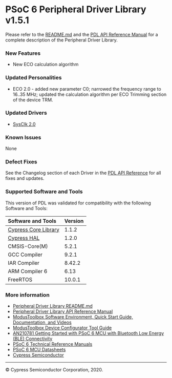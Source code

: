 # PSoC 6 Peripheral Driver Library v1.5.1

Please refer to the [README.md](./README.md) and the [PDL API Reference Manual](https://cypresssemiconductorco.github.io/psoc6pdl/pdl_api_reference_manual/html/index.html) for a complete description of the Peripheral Driver Library.

### New Features

* New ECO calculation algorithm

### Updated Personalities

* ECO 2.0 - added new parameter C0; narrowed the frequency range to 16..35 MHz; updated the calculation algorithm per ECO Trimming section of the device TRM.

### Updated Drivers

* [SysClk 2.0](https://cypresssemiconductorco.github.io/psoc6pdl/pdl_api_reference_manual/html/group__group__sysclk.html)

### Known Issues

None

### Defect Fixes

See the Changelog section of each Driver in the [PDL API Reference](https://cypresssemiconductorco.github.io/psoc6pdl/pdl_api_reference_manual/html/modules.html) for all fixes and updates.

### Supported Software and Tools

This version of PDL was validated for compatibility with the following Software and Tools:

| Software and Tools                                                            | Version      |
| :---                                                                          | :----        |
| [Cypress Core Library](https://github.com/cypresssemiconductorco/core-lib)    | 1.1.2        |
| [Cypress HAL](https://github.com/cypresssemiconductorco/psoc6hal)             | 1.2.0        |
| CMSIS-Core(M)                                                                 | 5.2.1        |
| GCC Compiler                                                                  | 9.2.1        |
| IAR Compiler                                                                  | 8.42.2       |
| ARM Compiler 6                                                                | 6.13         |
| FreeRTOS                                                                      | 10.0.1       |

### More information

* [Peripheral Driver Library README.md](./README.md)
* [Peripheral Driver Library API Reference Manual](https://cypresssemiconductorco.github.io/psoc6pdl/pdl_api_reference_manual/html/index.html)
* [ModusToolbox Software Environment, Quick Start Guide, Documentation, and Videos](https://www.cypress.com/products/modustoolbox-software-environment)
* [ModusToolbox Device Configurator Tool Guide](https://www.cypress.com/ModusToolboxDeviceConfig)
* [AN210781 Getting Started with PSoC 6 MCU with Bluetooth Low Energy (BLE) Connectivity](http://www.cypress.com/an210781)
* [PSoC 6 Technical Reference Manuals](https://www.cypress.com/search/all/PSoC%206%20Technical%20Reference%20Manual?f%5b0%5d=meta_type%3Atechnical_documents&f%5b1%5d=resource_meta_type%3A583)
* [PSoC 6 MCU Datasheets](https://www.cypress.com/search/all?f%5b0%5d=meta_type%3Atechnical_documents&f%5b1%5d=resource_meta_type%3A575&f%5b2%5d=field_related_products%3A114026)
* [Cypress Semiconductor](http://www.cypress.com)
  
---
© Cypress Semiconductor Corporation, 2020.
